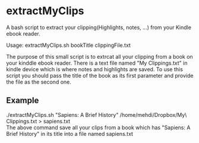 # extractMyClips
A bash script to extract your clipping(Highlights, notes, ...) from your Kindle ebook reader.

Usage: extractMyClips.sh bookTitle clippingFile.txt

The purpose of this small script is to extrcat all your clipping from a book on your kinddle ebook reader. There is a text file named "My Clippings.txt" in kindle device which is where notes and highlights are saved. To use this script you should pass the title of the book as its first parameter and provide the file as the second one.

## Example
./extractMyClips.sh "Sapiens: A Brief History" /home/mehdi/Dropbox/My\ Clippings.txt  > sapiens.txt
<br> The above command save all your clips from a book which has "Sapiens: A Brief History" in its title into a file named sapiens.txt
